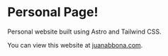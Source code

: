 # Personal Page!

Personal website built using Astro and Tailwind CSS.

You can view this website at [juanabbona.com](juanabbona.com).
